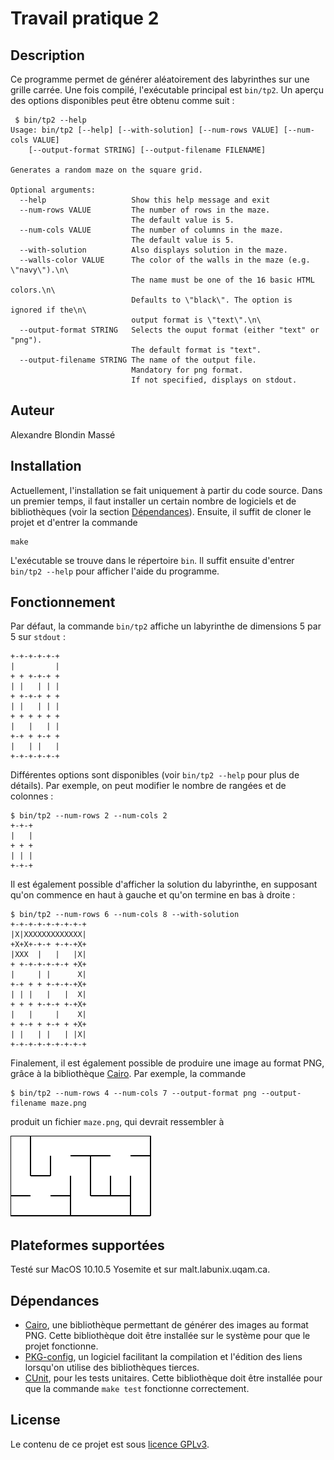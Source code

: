 # Travail pratique 2

## Description

Ce programme permet de générer aléatoirement des labyrinthes sur une grille
carrée. Une fois compilé, l'exécutable principal est ``bin/tp2``. Un aperçu des
options disponibles peut être obtenu comme suit :

~~~
 $ bin/tp2 --help                                                              
Usage: bin/tp2 [--help] [--with-solution] [--num-rows VALUE] [--num-cols VALUE] 
    [--output-format STRING] [--output-filename FILENAME]
                                                                               
Generates a random maze on the square grid.                                    
                                                                               
Optional arguments:                                                            
  --help                   Show this help message and exit                     
  --num-rows VALUE         The number of rows in the maze.                     
                           The default value is 5.                             
  --num-cols VALUE         The number of columns in the maze.                  
                           The default value is 5.                             
  --with-solution          Also displays solution in the maze.                 
  --walls-color VALUE      The color of the walls in the maze (e.g. \"navy\").\n\
                           The name must be one of the 16 basic HTML colors.\n\
                           Defaults to \"black\". The option is ignored if the\n\
                           output format is \"text\".\n\
  --output-format STRING   Selects the ouput format (either "text" or "png").  
                           The default format is "text".                       
  --output-filename STRING The name of the output file.                        
                           Mandatory for png format.                           
                           If not specified, displays on stdout.               
~~~
                                                                               

## Auteur

Alexandre Blondin Massé

## Installation

Actuellement, l'installation se fait uniquement à partir du code source. Dans
un premier temps, il faut installer un certain nombre de logiciels et de
bibliothèques (voir la section [Dépendances](#dependances)). Ensuite, il suffit
de cloner le projet et d'entrer la commande

~~~
make
~~~

L'exécutable se trouve dans le répertoire `bin`. Il suffit ensuite d'entrer
`bin/tp2 --help` pour afficher l'aide du programme.

## Fonctionnement

Par défaut, la commande `bin/tp2` affiche un labyrinthe de dimensions 5 par 5
sur `stdout` :

~~~
+-+-+-+-+-+
|         |
+ + +-+-+ +
| |   | | |
+ +-+-+ + +
| |   | | |
+ + + + + +
|   |   | |
+-+ + +-+ +
|   | |   |
+-+-+-+-+-+
~~~

Différentes options sont disponibles (voir `bin/tp2 --help` pour plus de
détails). Par exemple, on peut modifier le nombre de rangées et de colonnes :

~~~
$ bin/tp2 --num-rows 2 --num-cols 2
+-+-+
|   |
+ + +
| | |
+-+-+
~~~

Il est également possible d'afficher la solution du labyrinthe, en supposant
qu'on commence en haut à gauche et qu'on termine en bas à droite :

~~~
$ bin/tp2 --num-rows 6 --num-cols 8 --with-solution
+-+-+-+-+-+-+-+-+
|X|XXXXXXXXXXXXX|
+X+X+-+-+ +-+-+X+
|XXX  |   |   |X|
+ +-+-+-+-+-+ +X+
|     | |      X|
+-+ + + +-+-+-+X+
| | |   |   |  X|
+ + + +-+-+ +-+X+
|   |     |    X|
+ +-+ + +-+ + +X+
| |   | |   | |X|
+-+-+-+-+-+-+-+-+
~~~

Finalement, il est également possible de produire une image au format PNG,
grâce à la bibliothèque [Cairo](http://cairo.org/). Par exemple, la commande

~~~
$ bin/tp2 --num-rows 4 --num-cols 7 --output-format png --output-filename maze.png
~~~

produit un fichier `maze.png`, qui devrait ressembler à

![](images/maze.png)

## Plateformes supportées

Testé sur MacOS 10.10.5 Yosemite et sur malt.labunix.uqam.ca.

## Dépendances

- [Cairo](http://cairo.org/), une bibliothèque permettant de générer des images
  au format PNG. Cette bibliothèque doit être installée sur le système pour que
  le projet fonctionne.
- [PKG-config](https://www.freedesktop.org/wiki/Software/pkg-config/), un
  logiciel facilitant la compilation et l'édition des liens lorsqu'on utilise
  des bibliothèques tierces.
- [CUnit](http://cunit.sourceforge.net/), pour les tests unitaires. Cette
  bibliothèque doit être installée pour que la commande `make test` fonctionne
  correctement.

## License

Le contenu de ce projet est sous [licence GPLv3](https://www.gnu.org/licenses/gpl-3.0.en.html).
